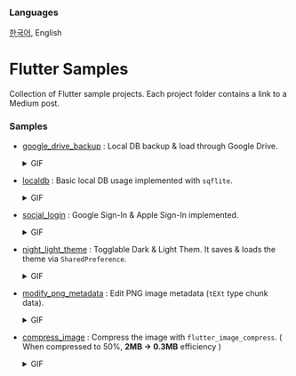 ### Languages
[한국어](https://github.com/jhj0517/flutter-samples/blob/master/README_ko.md),  English

# Flutter Samples
Collection of Flutter sample projects. Each project folder contains a link to a Medium post.

### Samples
- [google_drive_backup](https://github.com/jhj0517/FlutterPractices/tree/master/google_drive_backup) : Local DB backup & load through Google Drive.
  <details> <summary>GIF</summary> 
  
  ![demo](https://github.com/jhj0517/FlutterPractices/assets/97279763/870f02ed-863f-46e5-823f-037cdaffeaa5)

  </details>

- [localdb](https://github.com/jhj0517/FlutterPractices/tree/master/localdb) : Basic local DB usage implemented with `sqflite`.
  <details> <summary>GIF</summary> 
  
  ![demo](https://github.com/jhj0517/FlutterPractices/assets/97279763/d28834a3-0ac3-42d5-8319-838f85354d99)

  </details>

- [social_login](https://github.com/jhj0517/FlutterPractices/tree/master/social_login) : Google Sign-In & Apple Sign-In implemented.
  <details> <summary>GIF</summary> 
  
  ![demo](https://github.com/jhj0517/FlutterPractices/assets/97279763/9a0de492-4044-4629-b437-80cfafdedd62)

  </details>

- [night_light_theme](https://github.com/jhj0517/FlutterPractices/tree/master/night_light_theme) : Togglable Dark & Light Them. It saves & loads the theme via `SharedPreference`. 
  <details> <summary>GIF</summary> 
  
  ![demo](https://github.com/jhj0517/FlutterPractices/assets/97279763/7f331608-1ce8-4e9e-b271-a672f14dd2e4)

  </details>
  
- [modify_png_metadata](https://github.com/jhj0517/flutter-samples/tree/master/modify_png_metadata) : Edit PNG image metadata (`tEXt` type chunk data).
  <details> <summary>GIF</summary> 
   
  ![demo](https://github.com/jhj0517/flutter-samples/assets/97279763/a9862e0c-84dc-4e67-8d5f-229386132bb9)

  </details>

- [compress_image](https://github.com/jhj0517/flutter-samples/tree/master/compress_image) : Compress the image with `flutter_image_compress`. ( When compressed to 50%, **2MB -> 0.3MB** efficiency ) 
  <details> <summary>GIF</summary> 
   
  ![demo](https://github.com/jhj0517/flutter-samples/assets/97279763/8f6385b8-110e-4093-8a57-64f27b3d320e)

  </details>  
